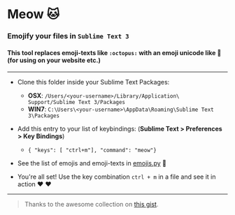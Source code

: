 # Meow :cat:
### Emojify your files in `Sublime Text 3`
#### This tool replaces emoji-texts like `:octopus:` with an emoji unicode like 🐙 (for using on your website etc.)
---

- Clone this folder inside your Sublime Text Packages:
    - **OSX**: `/Users/<your-username>/Library/Application\ Support/Sublime Text 3/Packages`
    - **WIN7**: `C:\Users\<your-username>\AppData\Roaming\Sublime Text 3\Packages`

- Add this entry to your list of keybindings: (**Sublime Text > Preferences > Key Bindings**)
    - `{ "keys": [ "ctrl+m"], "command": "meow"}`
- See the list of emojis and emoji-texts in [emojis.py](https://github.com/live-wire/meow/blob/master/emojis.py) :poop:
- You're all set! Use the key combination `ctrl + m` in a file and see it in action :heart: ❤️

---

> Thanks to the awesome collection on [this gist](https://gist.github.com/roachhd/1f029bd4b50b8a524f3c).

